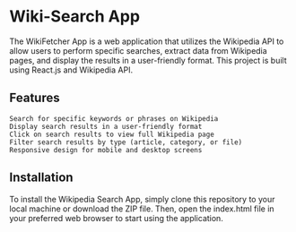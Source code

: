 # Wiki-Search App

The WikiFetcher App is a web application that utilizes the Wikipedia API to allow users to perform specific searches, extract data from Wikipedia pages, and display the results in a user-friendly format. This project is built using React.js and Wikipedia API.

## Features

    Search for specific keywords or phrases on Wikipedia
    Display search results in a user-friendly format
    Click on search results to view full Wikipedia page
    Filter search results by type (article, category, or file)
    Responsive design for mobile and desktop screens

## Installation

To install the Wikipedia Search App, simply clone this repository to your local machine or download the ZIP file. Then, open the index.html file in your preferred web browser to start using the application.
